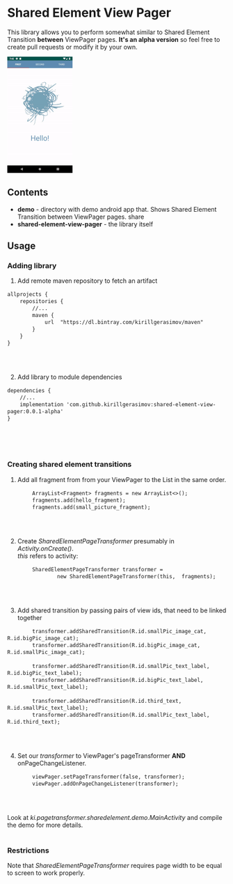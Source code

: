 # Shared Element View Pager
This library allows you to perform somewhat similar to Shared Element Transition **between** ViewPager pages.
**It's an alpha version** so feel free to create pull requests or modify it by your own.

![](images/shared-element-demo.gif)

## Contents
- **demo** - directory with demo android app that. Shows Shared Element Transition between ViewPager pages.
share
- **shared-element-view-pager** - the library itself

## Usage
### Adding library
1. Add remote maven repository to fetch an artifact
```        
allprojects {
    repositories {
        //...
        maven {
            url  "https://dl.bintray.com/kirillgerasimov/maven"
        }
    }
}
```
<br/>
<br/>


2. Add library to module dependencies
```   
dependencies {
    //...     
    implementation 'com.github.kirillgerasimov:shared-element-view-pager:0.0.1-alpha'
}
```
<br/>
<br/>
<br/>



### Creating shared element transitions

1. Add all fragment from from your ViewPager to the List in the same order.
```
        ArrayList<Fragment> fragments = new ArrayList<>();
        fragments.add(hello_fragment);
        fragments.add(small_picture_fragment);
```
<br/>
<br/>


2. Create *SharedElementPageTransformer* presumably in *Activity.onCreate()*. <br/>
*this* refers to activity:
```
        SharedElementPageTransformer transformer =
                new SharedElementPageTransformer(this,  fragments);
```
<br/>
<br/>


3. Add shared transition by passing pairs of view ids, that need to be linked together 

```
        transformer.addSharedTransition(R.id.smallPic_image_cat, R.id.bigPic_image_cat);
        transformer.addSharedTransition(R.id.bigPic_image_cat, R.id.smallPic_image_cat);

        transformer.addSharedTransition(R.id.smallPic_text_label, R.id.bigPic_text_label);
        transformer.addSharedTransition(R.id.bigPic_text_label, R.id.smallPic_text_label);

        transformer.addSharedTransition(R.id.third_text, R.id.smallPic_text_label);
        transformer.addSharedTransition(R.id.smallPic_text_label, R.id.third_text);
```
<br/>
<br/>


4. Set our *transformer* to ViewPager's pageTransformer **AND** onPageChangeListener.
```
        viewPager.setPageTransformer(false, transformer);
        viewPager.addOnPageChangeListener(transformer);
```
<br/>
<br/>



Look at *ki.pagetransformer.sharedelement.demo.MainActivity* and compile the demo for more details.
<br/>
<br/>


### Restrictions
Note that  *SharedElementPageTransformer* requires page width to be equal to screen to work properly. 